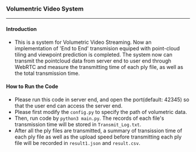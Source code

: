 ### Volumentric Video System  
---  
#### Introduction   
+ This is a system for Volumetric Video Streaming. Now an implementation of 'End to End' transmision equiped with point-cloud tiling and viewpoint prediction is completed. The system now can transmit the pointcloud data from server end to user end through WebRTC and measure the transmitting time of each ply file, as well as the total transmission time.  

#### How to Run the Code  
+ Please run this code in server end, and open the port(default: 42345) so that the user end can access the server end.  
+ Please first  modify the `config.py` to specify the path of volumetric data.  
+ Then, run code by `python3 main.py`. The records of each file's transmission time will be stored in `Transmit_Log.txt`.  
+ After all the ply files are transmitted, a summary of transission time of each ply file as well as the upload speed before transmitting each ply file will be recorded in `result1.json` and `result.csv`.  
